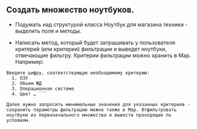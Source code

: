 ## Создать множество ноутбуков.

- Подумать над структурой класса Ноутбук для магазина техники - выделить поля и методы.

- Написать метод, который будет запрашивать у пользователя критерий (или критерии) фильтрации и выведет ноутбуки, отвечающие фильтру. Критерии фильтрации можно хранить в Map. Например:
```
Введите цифру, соответствующую необходимому критерию:
  1. ОЗУ
  2. Объем ЖД
  3. Операционная система
  4. Цвет … ```

Далее нужно запросить минимальные значения для указанных критериев - сохранить параметры фильтрации можно также в Map. Отфильтровать ноутбуки из первоначального множества и вывести проходящие по условиям.
